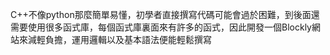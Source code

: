 C++不像python那麼簡單易懂，初學者直接撰寫代碼可能會過於困難，到後面還需要使用很多函式庫，每個函式庫裏面來有許多的函式，因此開發一個Blockly網站來減輕負擔，運用邏輯以及基本語法便能輕鬆撰寫
